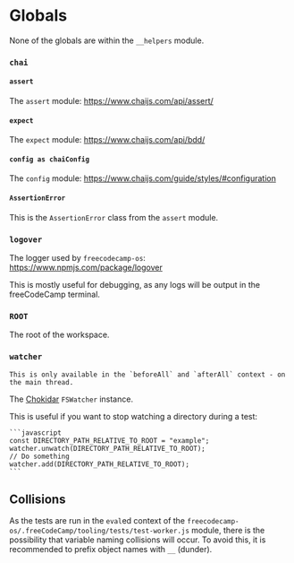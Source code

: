 # Globals

None of the globals are within the `__helpers` module.

### `chai`

#### `assert`

The `assert` module: <https://www.chaijs.com/api/assert/>

#### `expect`

The `expect` module: <https://www.chaijs.com/api/bdd/>

#### `config as chaiConfig`

The `config` module: <https://www.chaijs.com/guide/styles/#configuration>

#### `AssertionError`

This is the `AssertionError` class from the `assert` module.

### `logover`

The logger used by `freecodecamp-os`: <https://www.npmjs.com/package/logover>

This is mostly useful for debugging, as any logs will be output in the freeCodeCamp terminal.

### `ROOT`

The root of the workspace.

### `watcher`

```admonish note
This is only available in the `beforeAll` and `afterAll` context - on the main thread.
```

The [Chokidar](https://www.npmjs.com/package/chokidar) `FSWatcher` instance.

This is useful if you want to stop watching a directory during a test:

````admonish example
```javascript
const DIRECTORY_PATH_RELATIVE_TO_ROOT = "example";
watcher.unwatch(DIRECTORY_PATH_RELATIVE_TO_ROOT);
// Do something
watcher.add(DIRECTORY_PATH_RELATIVE_TO_ROOT);
```
````

## Collisions

As the tests are run in the `eval`ed context of the `freecodecamp-os/.freeCodeCamp/tooling/tests/test-worker.js` module, there is the possibility that variable naming collisions will occur. To avoid this, it is recommended to prefix object names with `__` (dunder).

